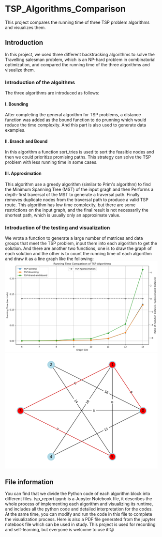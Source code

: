 # TSP_Algorithms_Comparison
This project compares the running time of three TSP problem algorithms and visualizes them.
## Introduction
In this project, we used three different backtracking algorithms to solve the Travelling salesman problem, which is an NP-hard problem in combinatorial optimization, and compared the running time of the three algorithms and visualize them.
### Introduction of the algoithms
The three algorithms are introduced as follows:
#### I. Bounding
After completing the general algorithm for TSP problems, a distance function was added as the bound function to do prunning which would reduce the time complexity. And this part is also used to generate data examples.
#### II. Branch and Bound
In this algorithm a function sort_tries is used to sort the feasible nodes and then we could prioritize promising paths. This strategy can solve the TSP problem with less running time in some cases.
#### III. Approximation
This algorithm use a greedy algorithm (similar to Prim's algorithm) to find the Minimum Spanning Tree (MST) of the input gragh and then Performs a depth-first traversal of the MST to generate a traversal path. Finally removes duplicate nodes from the traversal path to produce
a valid TSP route. This algorithm has low time complexity, but there are some restrictions on the input graph, and the final result is not necessarily the shortest path, which is usually only an approximate value.
### Introduction of the testing and visualization
We wrote a function to generate a large number of matrices and data groups that meet the TSP problem, input them into each algorithm to get the solution. And there are another two functions, one is to draw the graph of each solution and the other is to count the running time of each algorithm and draw it as a line graph like the following:
![](https://github.com/ShunxiXXX/TSP_Algorithms_Comparison/blob/main/Graphs/G1.png)
![A example graph of solution](https://github.com/ShunxiXXX/TSP_Algorithms_Comparison/blob/main/Graphs/G2.png "A example graph of solution")
## File information
You can find that we divide the Python code of each algorithm block into different files.
tsp_report.ipynb is a Jupyter Notebook file, it describes the whole process of implementing each algorithm and visualizing its runtime, and includes all the python code and detailed interpretation for the codes. At the same time, you can modify and run the code in this file to complete the visualization process.
Here is also a PDF file generated from the jupyter notebook file which can be used in study.
This project is used for recording and self-learning, but everyone is welcome to use it!😉